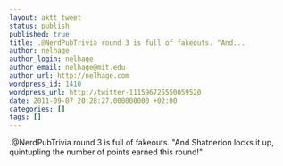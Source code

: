 ```yaml
---
layout: aktt_tweet
status: publish
published: true
title: .@NerdPubTrivia round 3 is full of fakeouts. "And...
author: nelhage
author_login: nelhage
author_email: nelhage@mit.edu
author_url: http://nelhage.com
wordpress_id: 1410
wordpress_url: http://twitter-111596725550059520
date: 2011-09-07 20:28:27.000000000 +02:00
categories: []
tags: []
---
```

.@NerdPubTrivia round 3 is full of fakeouts. "And Shatnerion locks it up, quintupling the number of points earned this round!"
